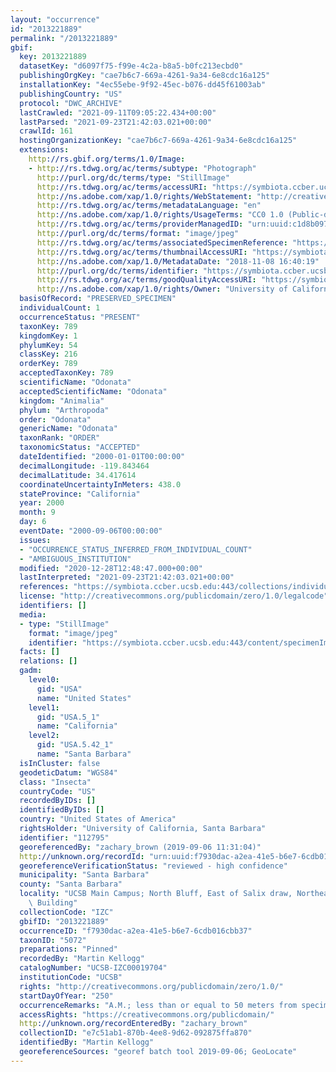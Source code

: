```yaml
---
layout: "occurrence"
id: "2013221889"
permalink: "/2013221889"
gbif:
  key: 2013221889
  datasetKey: "d6097f75-f99e-4c2a-b8a5-b0fc213ecbd0"
  publishingOrgKey: "cae7b6c7-669a-4261-9a34-6e8cdc16a125"
  installationKey: "4ec55ebe-9f92-45ec-b076-dd45f61003ab"
  publishingCountry: "US"
  protocol: "DWC_ARCHIVE"
  lastCrawled: "2021-09-11T09:05:22.434+00:00"
  lastParsed: "2021-09-23T21:42:03.021+00:00"
  crawlId: 161
  hostingOrganizationKey: "cae7b6c7-669a-4261-9a34-6e8cdc16a125"
  extensions:
    http://rs.gbif.org/terms/1.0/Image:
    - http://rs.tdwg.org/ac/terms/subtype: "Photograph"
      http://purl.org/dc/terms/type: "StillImage"
      http://rs.tdwg.org/ac/terms/accessURI: "https://symbiota.ccber.ucsb.edu:443/content/specimenImages/UCSB_IZC/UCSB-IZC00019/UCSB-IZC00019704_lg.jpg"
      http://ns.adobe.com/xap/1.0/rights/WebStatement: "http://creativecommons.org/publicdomain/zero/1.0/"
      http://rs.tdwg.org/ac/terms/metadataLanguage: "en"
      http://ns.adobe.com/xap/1.0/rights/UsageTerms: "CC0 1.0 (Public-domain)"
      http://rs.tdwg.org/ac/terms/providerManagedID: "urn:uuid:c1d8b097-5541-46f8-a534-e26ca38c8b86"
      http://purl.org/dc/terms/format: "image/jpeg"
      http://rs.tdwg.org/ac/terms/associatedSpecimenReference: "https://symbiota.ccber.ucsb.edu:443/collections/individual/index.php?occid=112795"
      http://rs.tdwg.org/ac/terms/thumbnailAccessURI: "https://symbiota.ccber.ucsb.edu:443/content/specimenImages/UCSB_IZC/UCSB-IZC00019/UCSB-IZC00019704_tn.jpg"
      http://ns.adobe.com/xap/1.0/MetadataDate: "2018-11-08 16:40:19"
      http://purl.org/dc/terms/identifier: "https://symbiota.ccber.ucsb.edu:443/content/specimenImages/UCSB_IZC/UCSB-IZC00019/UCSB-IZC00019704_lg.jpg"
      http://rs.tdwg.org/ac/terms/goodQualityAccessURI: "https://symbiota.ccber.ucsb.edu:443/content/specimenImages/UCSB_IZC/UCSB-IZC00019/UCSB-IZC00019704.jpg"
      http://ns.adobe.com/xap/1.0/rights/Owner: "University of California, Santa Barbara"
  basisOfRecord: "PRESERVED_SPECIMEN"
  individualCount: 1
  occurrenceStatus: "PRESENT"
  taxonKey: 789
  kingdomKey: 1
  phylumKey: 54
  classKey: 216
  orderKey: 789
  acceptedTaxonKey: 789
  scientificName: "Odonata"
  acceptedScientificName: "Odonata"
  kingdom: "Animalia"
  phylum: "Arthropoda"
  order: "Odonata"
  genericName: "Odonata"
  taxonRank: "ORDER"
  taxonomicStatus: "ACCEPTED"
  dateIdentified: "2000-01-01T00:00:00"
  decimalLongitude: -119.843464
  decimalLatitude: 34.417614
  coordinateUncertaintyInMeters: 438.0
  stateProvince: "California"
  year: 2000
  month: 9
  day: 6
  eventDate: "2000-09-06T00:00:00"
  issues:
  - "OCCURRENCE_STATUS_INFERRED_FROM_INDIVIDUAL_COUNT"
  - "AMBIGUOUS_INSTITUTION"
  modified: "2020-12-28T12:48:47.000+00:00"
  lastInterpreted: "2021-09-23T21:42:03.021+00:00"
  references: "https://symbiota.ccber.ucsb.edu:443/collections/individual/index.php?occid=112795"
  license: "http://creativecommons.org/publicdomain/zero/1.0/legalcode"
  identifiers: []
  media:
  - type: "StillImage"
    format: "image/jpeg"
    identifier: "https://symbiota.ccber.ucsb.edu:443/content/specimenImages/UCSB_IZC/UCSB-IZC00019/UCSB-IZC00019704_lg.jpg"
  facts: []
  relations: []
  gadm:
    level0:
      gid: "USA"
      name: "United States"
    level1:
      gid: "USA.5_1"
      name: "California"
    level2:
      gid: "USA.5.42_1"
      name: "Santa Barbara"
  isInCluster: false
  geodeticDatum: "WGS84"
  class: "Insecta"
  countryCode: "US"
  recordedByIDs: []
  identifiedByIDs: []
  country: "United States of America"
  rightsHolder: "University of California, Santa Barbara"
  identifier: "112795"
  georeferencedBy: "zachary_brown (2019-09-06 11:31:04)"
  http://unknown.org/recordId: "urn:uuid:f7930dac-a2ea-41e5-b6e7-6cdb016cbb37"
  georeferenceVerificationStatus: "reviewed - high confidence"
  municipality: "Santa Barbara"
  county: "Santa Barbara"
  locality: "UCSB Main Campus; North Bluff, East of Salix draw, Northeast Chemistry\
    \ Building"
  collectionCode: "IZC"
  gbifID: "2013221889"
  occurrenceID: "f7930dac-a2ea-41e5-b6e7-6cdb016cbb37"
  taxonID: "5072"
  preparations: "Pinned"
  recordedBy: "Martin Kellogg"
  catalogNumber: "UCSB-IZC00019704"
  institutionCode: "UCSB"
  rights: "http://creativecommons.org/publicdomain/zero/1.0/"
  startDayOfYear: "250"
  occurrenceRemarks: "A.M.; less than or equal to 50 meters from specimen"
  accessRights: "https://creativecommons.org/publicdomain/"
  http://unknown.org/recordEnteredBy: "zachary_brown"
  collectionID: "e7c51ab1-870b-4ee8-9d62-092875ffa870"
  identifiedBy: "Martin Kellogg"
  georeferenceSources: "georef batch tool 2019-09-06; GeoLocate"
---
```

